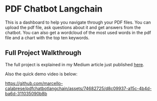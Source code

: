 # PDF Chatbot Langchain
This is a dashboard to help you navigate through your PDF files. You can upload the pdf file, ask questions about it and get answers from the chatbot. You can also get a wordcloud of the most used words in the pdf file and a chart with the top ten keywords.

## Full Project Walkthrough

The full project is explained in my Medium article just published [here](https://medium.com/data-and-beyond/smart-chatbot-dashboard-for-pdfs-fb7ad5fff937).

Also the quick demo video is below:

https://github.com/marcello-calabrese/pdfchatbotlangchain/assets/74682725/d8c09937-a15c-4b4d-ba6d-311035090b8b



